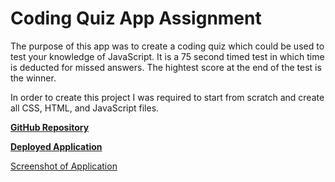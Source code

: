# Coding Quiz App Assignment

The purpose of this app was to create a coding quiz which could be used to test your knowledge of JavaScript. It is a 75 second timed test in which time is deducted for missed answers. The hightest score at the end of the test is the winner. 

In order to create this project I was required to start from scratch and create all CSS, HTML, and JavaScript files. 

<b><a href="https://github.com/emarshall121/code-quiz">GitHub Repository</b>

<b><a href="https://emarshall121.github.io/code-quiz/">Deployed Application</b>
  
<a href="https://i.gyazo.com/ced344d9100b57be0e1d7817c8d69c2e.png">Screenshot of Application
